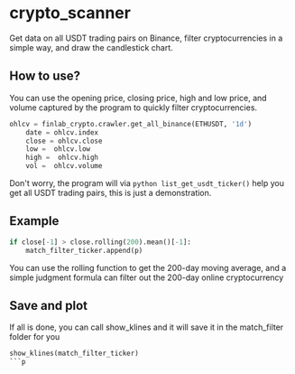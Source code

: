 # crypto_scanner
Get data on all USDT trading pairs on Binance, filter cryptocurrencies in a simple way, and draw the candlestick chart.

## How to use?
You can use the opening price, closing price, high and low price, and volume captured by the program to quickly filter cryptocurrencies.

```python
ohlcv = finlab_crypto.crawler.get_all_binance(ETHUSDT, '1d')
    date = ohlcv.index  
    close = ohlcv.close
    low =  ohlcv.low 
    high =  ohlcv.high
    vol =  ohlcv.volume 
```
Don't worry, the program will via ```python list_get_usdt_ticker()``` help you get all USDT trading pairs, this is just a demonstration.

## Example 


```python
if close[-1] > close.rolling(200).mean()[-1]:
    match_filter_ticker.append(p)
```
You can use the rolling function to get the 200-day moving average, and a simple judgment formula can filter out the 200-day online cryptocurrency

## Save and plot

If all is done, you can call show_klines and it will save it in the match_filter folder for you
```python
show_klines(match_filter_ticker)
```p


